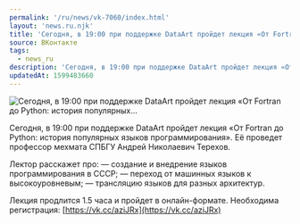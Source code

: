 ```yaml
---
permalink: '/ru/news/vk-7060/index.html'
layout: 'news.ru.njk'
title: 'Сегодня, в 19:00 при поддержке DataArt пройдет лекция «От Fortran до Python: история популярных'
source: ВКонтакте
tags:
  - news_ru
description: 'Сегодня, в 19:00 при поддержке DataArt пройдет лекция «От Fortran до Python: история популярных…'
updatedAt: 1599483660
---
```

![Сегодня, в 19:00 при поддержке DataArt пройдет лекция «От Fortran до Python: история популярных…](https://sun9-44.userapi.com/impg/joeIC0aunEZjL9Luf6Vf9lJtnNBDDxlA9ZpatQ/tn1KonwXG6A.jpg?size=1280x720&quality=96&sign=29709648133f83029a8c0383019a7c5d&c_uniq_tag=NQbCJ6_S60PMumvLS9YLruf7YtcmpbrRSykyYc74xNs&type=album)

Сегодня, в 19:00 при поддержке DataArt пройдет лекция «От Fortran до Python: история популярных языков программирования». Её проведет профессор мехмата СПБГУ Андрей Николаевич Терехов.

Лектор расскажет про:
— создание и внедрение языков программирования в СССР;
— переход от машинных языков к высокоуровневым;
— трансляцию языков для разных архитектур.

Лекция продлится 1.5 часа и пройдет в онлайн-формате. Необходима регистрация: [https://vk.cc/aziJRx](https://vk.cc/aziJRx)
